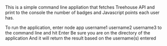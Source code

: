 This is a simple command line appliation that fetches Treehouse API and print to the console the number of badges and Javascript points each user has.

To run the application, enter node app username1 username2 username3  to the command line and hit Enter
Be sure you are on the directory of the application
And it will return the result based on the username(s) entered
